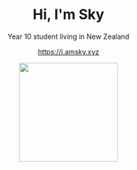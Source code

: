 <h1 align="center">Hi, I'm Sky</h1>

<p align="center">Year 10 student living in New Zealand</p>
<p align="center"><a href=https://i.amsky.xyz>https://i.amsky.xyz</a></p>
<p align="center">
  <a href="https://github.com/c2y5">
    <img height=200 align="center" src="https://vercel-stats-omega.vercel.app/api?username=c2y5&theme=github_dark&show_icons=true&count_private=true" />
  </a>
</p

